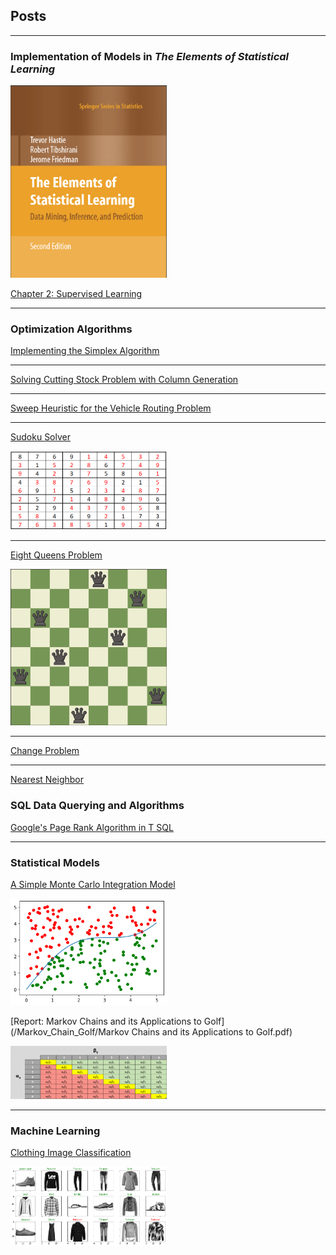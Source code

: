 ## Posts

---

### Implementation of Models in ***The Elements of Statistical Learning***

<img src="images/EOSL.png" alt="drawing" width="250"/>

[Chapter 2: Supervised Learning](/ElementsOfStatisticalLearning/Chapter2/ElementsOfStatisticalLearning2.html)

---

### Optimization Algorithms 

[Implementing the Simplex Algorithm](/Simplex/simplex.md)

---

[Solving Cutting Stock Problem with Column Generation](/Column_Generation/cutting_stock.md)

---

[Sweep Heuristic for the Vehicle Routing Problem](/Sweep/VRP_Sweep.md)

---
[Sudoku Solver](/Sudoku_Solver/Sudoku_Solver.md)

<img src="images/grid.png" alt="drawing" width="250"/>

---
[Eight Queens Problem](/eight_queens/eight_queens.md)

<img src="images/queens.png" alt="drawing" width="250"/>

---
[Change Problem](/Change_Problem/change.md)

---
[Nearest Neighbor](/nn_tsp/nn_tsp.md)


### SQL Data Querying and Algorithms

[Google's Page Rank Algorithm in T SQL](/PageRank/PageRank.md)

---

### Statistical Models

<a href="https://masonweld.github.io/MonteCarlo/index.html">A Simple Monte Carlo Integration Model</a>

<img src="images/output_16_0.png" alt="drawing" width="250"/>

[Report: Markov Chains and its Applications to Golf](/Markov_Chain_Golf/Markov Chains and its Applications to Golf.pdf)

<img src="images/markov.png" alt="drawing" width="250"/>

---

### Machine Learning

[Clothing Image Classification](/Image_ML/image_ml.md)

<img src="/images/output_17_0.png" alt="drawing" width="250"/>
